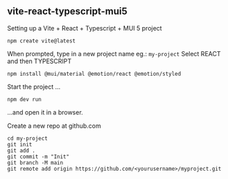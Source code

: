 ## vite-react-typescript-mui5
Setting up a Vite + React + Typescript + MUI 5 project

```
npm create vite@latest
```
When prompted, type in a new project name eg.: `my-project`
Select REACT and then TYPESCRIPT

```
npm install @mui/material @emotion/react @emotion/styled
```
Start the project ...
```
npm dev run
```
...and open it in a browser.


Create a new repo at github.com

```
cd my-project
git init
git add .
git commit -m "Init"
git branch -M main
git remote add origin https://github.com/<yourusername>/myproject.git
```
